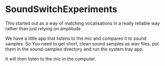 # SoundSwitchExperiments

This started out as a way of matching vocalisations in a really reliable way rather than just relying on amplitude 

We have a little app that listens to the mic and compares it to sound samples. So You need to get short, clean sound samples as wav files, put them in the sound-samples directory and run the system tray app.

It will then listen to the mic in the computer. 

